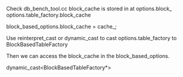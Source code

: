 

Check db_bench_tool.cc 
 block_cache is  stored in at options.block_ 
 options.table_factory.block_cache

block_based_options.block_cache = cache_;



Use reinterpret_cast or dynamic_cast to cast
options.table_factory to BlockBasedTableFactory

Then we can access the block_cache in the block_based_options.

dynamic_cast<BlockBasedTableFactory*>


 
